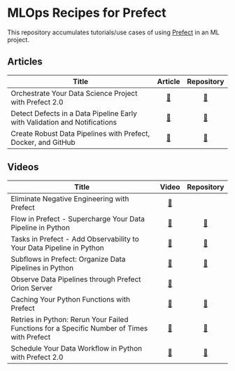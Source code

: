 # MLOps Recipes for Prefect

This repository accumulates tutorials/use cases of using [Prefect](https://www.prefect.io/) in an ML project.

## Articles

| Title        | Article           | Repository  
| ------------- |:-------------:| :-----:| 
| Orchestrate Your Data Science Project with Prefect 2.0 | [🔗](https://medium.com/the-prefect-blog/orchestrate-your-data-science-project-with-prefect-2-0-4118418fd7ce?sk=552f3e60344175768dabbbf033776ce7) | [🔗](https://github.com/khuyentran1401/prefect2-mlops-demo)
| Detect Defects in a Data Pipeline Early with Validation and Notifications | [🔗](https://towardsdatascience.com/detect-defects-in-a-data-pipeline-early-with-validation-and-notifications-83e9b652e65a?sk=7fcdcb8a6d9c8655f10fe3e444d17afa) | [🔗](https://github.com/khuyentran1401/prefect2-mlops-demo/tree/deepchecks)
| Create Robust Data Pipelines with Prefect, Docker, and GitHub | [🔗](https://towardsdatascience.com/create-robust-data-pipelines-with-prefect-docker-and-github-12b231ca6ed2?sk=56087dca06789be3b018c884d6a90f02) | [🔗](https://github.com/khuyentran1401/prefect-docker)

## Videos

| Title        | Video           | Repository  
| ------------- |:-------------:| :-----:|
| Eliminate Negative Engineering with Prefect | [🔗](https://youtu.be/tus1rESkyQg) |
| Flow in Prefect - Supercharge Your Data Pipeline in Python | [🔗](https://youtu.be/R3k2eMkh7QU) | [🔗](https://github.com/khuyentran1401/prefect-course/blob/master/getting_started/02_basic_flow.py)
| Tasks in Prefect - Add Observability to Your Data Pipeline in Python | [🔗](https://youtu.be/3kqEnEW-w04) | [🔗](https://github.com/khuyentran1401/prefect-course/blob/master/getting_started/03_basic_task.py)
| Subflows in Prefect: Organize Data Pipelines in Python | [🔗](https://youtu.be/hQ1E8KZK1dQ) | [🔗](https://github.com/khuyentran1401/prefect-course/blob/master/getting_started/04_subflow.py)
| Observe Data Pipelines through Prefect Orion Server | [🔗](https://youtu.be/4NcA1inVNIg) | 
| Caching Your Python Functions with Prefect | [🔗](https://youtu.be/wToA8eOOPx8) | [🔗](https://github.com/khuyentran1401/prefect-course/blob/master/getting_started/07_caching.py)
| Retries in Python: Rerun Your Failed Functions for a Specific Number of Times with Prefect | [🔗](https://youtu.be/Pua1B3pyCrc) | [🔗](https://github.com/khuyentran1401/prefect-course/blob/master/getting_started/06_retries.py)
| Schedule Your Data Workflow in Python with Prefect 2.0 | [🔗](https://youtu.be/0OSZ3gAC7r8) | [🔗](https://github.com/khuyentran1401/prefect-course/blob/master/getting_started/10_schedule.py)
